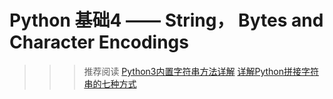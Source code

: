 # Python 基础4 —— String， Bytes and Character Encodings


>>>推荐阅读
>>>[Python3内置字符串方法详解](https://www.cnblogs.com/wushuaishuai/p/7691970.html#_label0_1)
>>>[详解Python拼接字符串的七种方式](https://www.jiqizhixin.com/articles/2018-11-01-3)